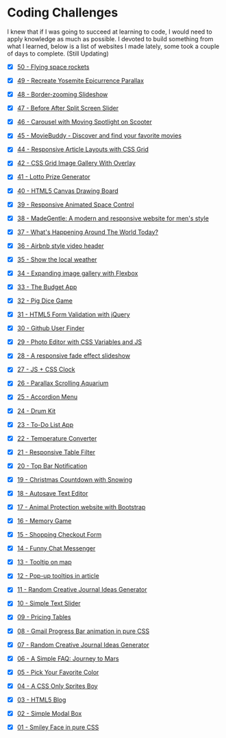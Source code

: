 # Coding Challenges

I knew that if I was going to succeed at learning to code, I would need to apply knowledge as much as possible. I devoted to build something from what I learned, below is a list of websites I made lately, some took a couple of days to complete. (Still Updating)

- [x] [50 - Flying space rockets](https://codepen.io/pamcy/full/xyYYBd)

- [x] [49 - Recreate Yosemite Epicurrence Parallax](https://codepen.io/pamcy/full/mjRoGd)

- [x] [48 - Border-zooming Slideshow](https://codepen.io/pamcy/full/rodgjv)

- [x] [47 - Before After Split Screen Slider](https://codepen.io/pamcy/full/gZLxBp)

- [x] [46 - Carousel with Moving Spotlight on Scooter](https://pamcy.github.io/50Websites/46-carousel-with-moving-spotlight/)

- [x] [45 - MovieBuddy - Discover and find your favorite movies](https://pamcy.github.io/50Websites/45-movie-app/)

- [x] [44 - Responsive Article Layouts with CSS Grid](https://pamcy.github.io/50Websites/44-css-grid-article-layout/)

- [x] [42 - CSS Grid Image Gallery With Overlay](https://pamcy.github.io/50Websites/42-css-grid-image-gallery/)

- [x] [41 - Lotto Prize Generator](https://pamcy.github.io/50Websites/41-lotto-prize-generator/)

- [x] [40 - HTML5 Canvas Drawing Board](https://pamcy.github.io/50Websites/40-canvas-drawing-board/)

- [x] [39 - Responsive Animated Space Control](https://pamcy.github.io/50Websites/39-admin-space-control/)

- [x] [38 - MadeGentle: A modern and responsive website for men's style](https://pamcy.github.io/50Websites/38-madegentle-website/)

- [x] [37 - What's Happening Around The World Today?](https://pamcy.github.io/50Websites/37-youtube-popular-videos)

- [x] [36 - Airbnb style video header](https://pamcy.github.io/50Websites/36-airbnb-video-header)

- [x] [35 - Show the local weather](https://pamcy.github.io/50Websites/35-show-local-weather)

- [x] [34 - Expanding image gallery with Flexbox](https://pamcy.github.io/50Websites/34-expanding-gallery)

- [x] [33 - The Budget App](https://pamcy.github.io/50Websites/33-budgeting-app)

- [x] [32 - Pig Dice Game](https://pamcy.github.io/50Websites/32-pig-dice-game/)

- [x] [31 - HTML5 Form Validation with jQuery](https://pamcy.github.io/50Websites/31-form-validation)

- [x] [30 - Github User Finder](https://pamcy.github.io/50Websites/30-github-user-finder)

- [x] [29 - Photo Editor with CSS Variables and JS](https://pamcy.github.io/50Websites/29-photo-editor)

- [x] [28 - A responsive fade effect slideshow](https://pamcy.github.io/50Websites/28-fade-slideshow)

- [x] [27 - JS + CSS Clock](https://pamcy.github.io/50Websites/27-clock)

- [x] [26 - Parallax Scrolling Aquarium](https://pamcy.github.io/50Websites/26-parallax-aquarium)

- [x] [25 - Accordion Menu](https://pamcy.github.io/50Websites/25-accordion-menu)

- [x] [24 - Drum Kit](https://pamcy.github.io/50Websites/24-drumkit)

- [x] [23 - To-Do List App](https://pamcy.github.io/50Websites/23-todolist)

- [x] [22 - Temperature Converter](https://pamcy.github.io/50Websites/22-temparature-converter)

- [x] [21 - Responsive Table Filter](https://pamcy.github.io/50Websites/21-table-filter)

- [x] [20 - Top Bar Notification](https://pamcy.github.io/50Websites/20-notification)

- [x] [19 - Christmas Countdown with Snowing](https://pamcy.github.io/50Websites/19-christmas-countdown)

- [x] [18 - Autosave Text Editor](https://pamcy.github.io/50Websites/18-texteditor)

- [x] [17 - Animal Protection website with Bootstrap](https://pamcy.github.io/50Websites/17-bootstrap-zookeeper)

- [x] [16 - Memory Game](https://pamcy.github.io/50Websites/16-memory-game)

- [x] [15 - Shopping Checkout Form](https://pamcy.github.io/50Websites/15-checkout-form)

- [x] [14 - Funny Chat Messenger](https://pamcy.github.io/50Websites/14-chatmessenger/)

- [x] [13 - Tooltip on map](https://pamcy.github.io/50Websites/13-tooltip-map)

- [x] [12 - Pop-up tooltips in article](https://pamcy.github.io/50Websites/12-tooltip-article)

- [x] [11 - Random Creative Journal Ideas Generator](https://pamcy.github.io/50Websites/11-random-inspiration-ajax)

- [x] [10 - Simple Text Slider](https://pamcy.github.io/50Websites/10-simple-slider)

- [x] [09 - Pricing Tables](https://pamcy.github.io/50Websites/09-pricingtable)

- [x] [08 - Gmail Progress Bar animation in pure CSS](https://pamcy.github.io/50Websites/08-gmail-loading)

- [x] [07 - Random Creative Journal Ideas Generator](https://pamcy.github.io/50Websites/07-random-inspiration)

- [x] [06 - A Simple FAQ: Journey to Mars](https://pamcy.github.io/50Websites/06-faq)

- [x] [05 - Pick Your Favorite Color](https://pamcy.github.io/50Websites/05-pickcolor)

- [x] [04 - A CSS Only Sprites Boy](https://pamcy.github.io/50Websites/04-sprites-boy)

- [x] [03 - HTML5 Blog](https://pamcy.github.io/50Websites/03-html5blog)

- [x] [02 - Simple Modal Box](https://pamcy.github.io/50Websites/02-simple-window/)

- [x] [01 - Smiley Face in pure CSS](https://pamcy.github.io/50Websites/01-smileface/)
